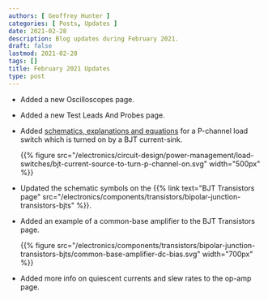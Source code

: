 ```yaml
---
authors: [ Geoffrey Hunter ]
categories: [ Posts, Updates ]
date: 2021-02-28
description: Blog updates during February 2021.
draft: false
lastmod: 2021-02-28
tags: []
title: February 2021 Updates
type: post
---
```


* Added a new Oscilloscopes page.

* Added a new Test Leads And Probes page.

* Added [schematics, explanations and equations](/electronics/circuit-design/load-switches/) for a P-channel load switch which is turned on by a BJT current-sink.

    {{% figure src="/electronics/circuit-design/power-management/load-switches/bjt-current-source-to-turn-p-channel-on.svg" width="500px" %}}

* Updated the schematic symbols on the {{% link text="BJT Transistors page" src="/electronics/components/transistors/bipolar-junction-transistors-bjts" %}}.

* Added an example of a common-base amplifier to the BJT Transistors page.

    {{% figure src="/electronics/components/transistors/bipolar-junction-transistors-bjts/common-base-amplifier-dc-bias.svg" width="700px" %}}

* Added more info on quiescent currents and slew rates to the op-amp page.